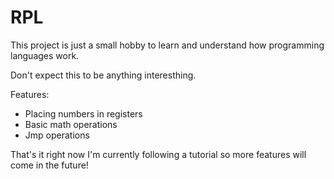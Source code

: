 # RPL

This project is just a small hobby to learn and understand how programming languages work.

Don't expect this to be anything interesthing.

Features:
- Placing numbers in registers
- Basic math operations
- Jmp operations

That's it right now I'm currently following a tutorial so more features will come in the future!
